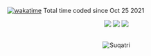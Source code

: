 [![wakatime](https://wakatime.com/badge/user/f492a0d2-e3af-4906-99eb-53fb16bacca5.svg)](https://wakatime.com/@f492a0d2-e3af-4906-99eb-53fb16bacca5) Total time coded since Oct 25 2021
<p align="center">
  <img src = "https://github-readme-stats.vercel.app/api?username=Suqatri&show_icons=true&count_private=true&theme=algolia&hide_border=true&hide=issues&bg_color=00000000">
  <img src = "https://github-readme-stats.vercel.app/api/top-langs/?username=Suqatri&layout=compact&hide_border=true&theme=algolia&bg_color=00000000&langs_count=6&count_private=true">

  <img src = "https://github-readme-streak-stats.herokuapp.com?user=Suqatri&theme=algolia&hide_border=true&background=FFFFFF00&count_private=true">
  <br>
  <br>
</p>

<p align="center"> <img src="https://activity-graph.herokuapp.com/graph?username=Suqatri&theme=react-dark" alt="Suqatri" /> </p>
